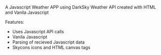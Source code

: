 A Javascript Weather APP using DarkSky Weather API created with HTML and Vanila Javascript

Features: 
  - Uses Javascript API calls
  - Vanila Javascript
  - Parsing of recieved Javascript data 
  - Skycons icons and HTML canvas tags